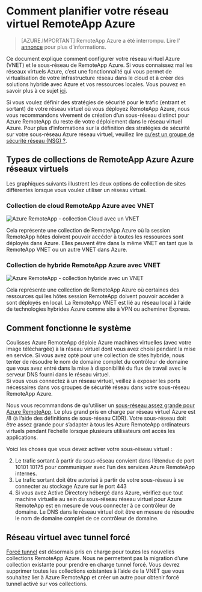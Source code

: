 <properties
    pageTitle="Comment planifier votre réseau virtuel d’une collection de RemoteApp Azure | Microsoft Azure"
    description="Apprenez à planifier votre réseau virtuel d’une collection de RemoteApp Azure."
    services="remoteapp"
    documentationCenter="" 
    authors="mghosh1616"
    manager="mbaldwin" />

<tags
    ms.service="remoteapp"
    ms.workload="compute"
    ms.tgt_pltfrm="na"
    ms.devlang="na"
    ms.topic="article"
    ms.date="08/15/2016"
    ms.author="elizapo" />

# <a name="how-to-plan-your-virtual-network-for-azure-remoteapp"></a>Comment planifier votre réseau virtuel RemoteApp Azure

> [AZURE.IMPORTANT]
> RemoteApp Azure a été interrompu. Lire l' [annonce](https://go.microsoft.com/fwlink/?linkid=821148) pour plus d’informations.

Ce document explique comment configurer votre réseau virtuel Azure (VNET) et le sous-réseau de RemoteApp Azure. Si vous connaissez mal les réseaux virtuels Azure, c’est une fonctionnalité qui vous permet de virtualisation de votre infrastructure réseau dans le cloud et à créer des solutions hybride avec Azure et vos ressources locales. Vous pouvez en savoir plus à ce sujet [ici](../virtual-network/virtual-networks-overview.md).

Si vous voulez définir des stratégies de sécurité pour le trafic (entrant et sortant) de votre réseau virtuel où vous déployez RemoteApp Azure, nous vous recommandons vivement de création d’un sous-réseau distinct pour Azure RemoteApp du reste de votre déploiement dans le réseau virtuel Azure. Pour plus d’informations sur la définition des stratégies de sécurité sur votre sous-réseau Azure réseau virtuel, veuillez lire [qu’est un groupe de sécurité réseau (NSG) ?](../virtual-network/virtual-networks-nsg.md).

## <a name="types-of-azure-remoteapp-collections-with-azure-virtual-networks"></a>Types de collections de RemoteApp Azure Azure réseaux virtuels

Les graphiques suivants illustrent les deux options de collection de sites différentes lorsque vous voulez utiliser un réseau virtuel.

### <a name="azure-remoteapp-cloud-collection-with-vnet"></a>Collection de cloud RemoteApp Azure avec VNET

 ![Azure RemoteApp - collection Cloud avec un VNET](./media/remoteapp-planvpn/ra-cloudvpn.png)

Cela représente une collection de RemoteApp Azure où la session RemoteApp hôtes doivent pouvoir accéder à toutes les ressources sont déployés dans Azure. Elles peuvent être dans la même VNET en tant que la RemoteApp VNET ou un autre VNET dans Azure.

### <a name="azure-remoteapp-hybrid-collection-with-vnet"></a>Collection de hybride RemoteApp Azure avec VNET

![Azure RemoteApp - collection hybride avec un VNET](./media/remoteapp-planvpn/ra-hybridvpn.png)

Cela représente une collection de RemoteApp Azure où certaines des ressources qui les hôtes session RemoteApp doivent pouvoir accéder à sont déployés en local. La RemoteApp VNET est lié au réseau local à l’aide de technologies hybrides Azure comme site à VPN ou acheminer Express.


## <a name="how-the-system-works"></a>Comment fonctionne le système

Coulisses Azure RemoteApp déploie Azure machines virtuelles (avec votre image téléchargée) à la réseau virtuel dont vous avez choisi pendant la mise en service. Si vous avez opté pour une collection de sites hybride, nous tenter de résoudre le nom de domaine complet du contrôleur de domaine que vous avez entré dans la mise à disponibilité du flux de travail avec le serveur DNS fourni dans le réseau virtuel.  
Si vous vous connectez à un réseau virtuel, veillez à exposer les ports nécessaires dans vos groupes de sécurité réseau dans votre sous-réseau RemoteApp Azure. 

Nous vous recommandons de qu'utiliser un [sous-réseau assez grande pour Azure RemoteApp](remoteapp-vnetsizing.md). Le plus grand pris en charge par réseau virtuel Azure est /8 (à l’aide des définitions de sous-réseau CIDR). Votre sous-réseau doit être assez grande pour s’adapter à tous les Azure RemoteApp ordinateurs virtuels pendant l’échelle lorsque plusieurs utilisateurs ont accès les applications. 

Voici les choses que vous devez activer votre sous-réseau virtuel : 

2.  Le trafic sortant à partir du sous-réseau convient dans l’étendue de port 10101 10175 pour communiquer avec l’un des services Azure RemoteApp internes.
3.  Le trafic sortant doit être autorisé à partir de votre sous-réseau à se connecter au stockage Azure sur le port 443
4.  Si vous avez Active Directory hébergé dans Azure, vérifiez que tout machine virtuelle au sein du sous-réseau réseau virtuel pour Azure RemoteApp est en mesure de vous connecter à ce contrôleur de domaine. Le DNS dans le réseau virtuel doit être en mesure de résoudre le nom de domaine complet de ce contrôleur de domaine.


## <a name="virtual-network-with-forced-tunneling"></a>Réseau virtuel avec tunnel forcé

[Forcé tunnel](../vpn-gateway/vpn-gateway-about-forced-tunneling.md) est désormais pris en charge pour toutes les nouvelles collections RemoteApp Azure. Nous ne permettent pas la migration d’une collection existante pour prendre en charge tunnel forcé.  Vous devrez supprimer toutes les collections existantes à l’aide de la VNET que vous souhaitez lier à Azure RemoteApp et créer un autre pour obtenir forcé tunnel activé sur vos collections. 
